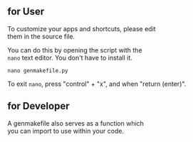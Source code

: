 ## for User  

To customize your apps and shortcuts, please edit  
them in the source file.  

You can do this by opening the script with the  
<code>nano</code> text editor. You don't have to install it.  

    nano genmakefile.py  

To exit <code>nano</code>, press "control" + "x", and when "return (enter)".

## for Developer  

A genmakefile also serves as a function which  
you can import to use within your code.  
